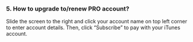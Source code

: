 ### 5. How to upgrade to/renew PRO account?
Slide the screen to the right and click your account name on top left corner to enter account details. Then, click “Subscribe” to pay with your iTunes account. 
